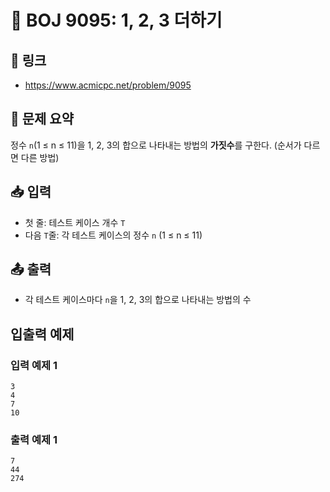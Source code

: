 # 📘 BOJ 9095: 1, 2, 3 더하기

## 🔗 링크
- https://www.acmicpc.net/problem/9095

## 📝 문제 요약
정수 `n`(1 ≤ n ≤ 11)을 1, 2, 3의 합으로 나타내는 방법의 **가짓수**를 구한다. (순서가 다르면 다른 방법)

## 📥 입력
- 첫 줄: 테스트 케이스 개수 `T`
- 다음 `T`줄: 각 테스트 케이스의 정수 `n` (1 ≤ n ≤ 11)

## 📤 출력
- 각 테스트 케이스마다 `n`을 1, 2, 3의 합으로 나타내는 방법의 수

## 입출력 예제
### 입력 예제 1
```
3
4
7
10
```
### 출력 예제 1
```
7
44
274
```